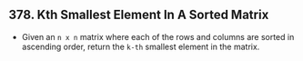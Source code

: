 ## 378. Kth Smallest Element In A Sorted Matrix

-   Given an `n x n` matrix where each of the rows and columns are sorted in ascending order, return the `k-th` smallest element in the matrix.
